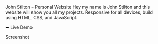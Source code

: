 

John Stilton - Personal Website
Hey my name is John Stilton and this website will show you all my projects.
Responsive for all devices, build using HTML, CSS, and JavaScript.

➥ Live Demo


Screenshot

